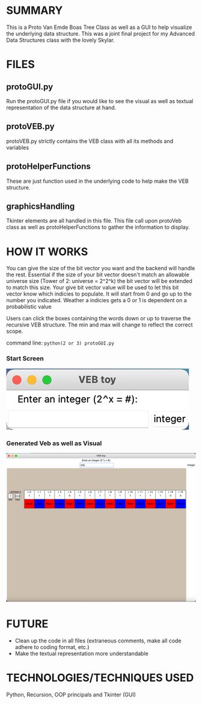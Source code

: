 # SUMMARY

This is a Proto Van Emde Boas Tree Class as well as a GUI to help visualize the underlying data structure. This was a joint final project for my Advanced Data Structures class with the lovely Skylar.

# FILES

## protoGUI.py
Run the protoGUI.py file if you would like to see the visual as well as textual representation of the data structure at hand. 

## protoVEB.py
protoVEB.py strictly contains the VEB class with all its methods and variables

## protoHelperFunctions
These are just function used in the underlying code to help make the VEB structure.

## graphicsHandling
Tkinter elements are all handled in this file. This file call upon protoVeb class as well as protoHelperFunctions to gather the information to display.

# HOW IT WORKS

You can give the size of the bit vector you want and the backend will handle the rest. Essential if the size of your bit vector doesn't match an allowable universe size (Tower of 2: universe = 2^2^k) the bit vector will be extended to match this size. Your give bit vector value will be used to let this bit vector know which indicies to populate. It will start from 0 and go up to the number you indicated. Weather a indicies gets a 0 or 1 is dependent on a probabilistic value

Users can click the boxes containing the words down or up to traverse the recursive VEB structure. The min and max will change to reflect the correct scope. 

command line: `python(2 or 3) protoGUI.py`

### Start Screen
![Start screen](/Pictures/ProtoGUI_Start_Screen.png)

### Generated Veb as well as Visual
![Generated screen](/Pictures/ProtoGUI_Generated_Stage.png)

# FUTURE

* Clean up the code in all files (extraneous comments, make all code adhere to coding format, etc.)
* Make the textual representation more understandable

# TECHNOLOGIES/TECHNIQUES USED
Python, Recursion, OOP principals and Tkinter (GUI)
